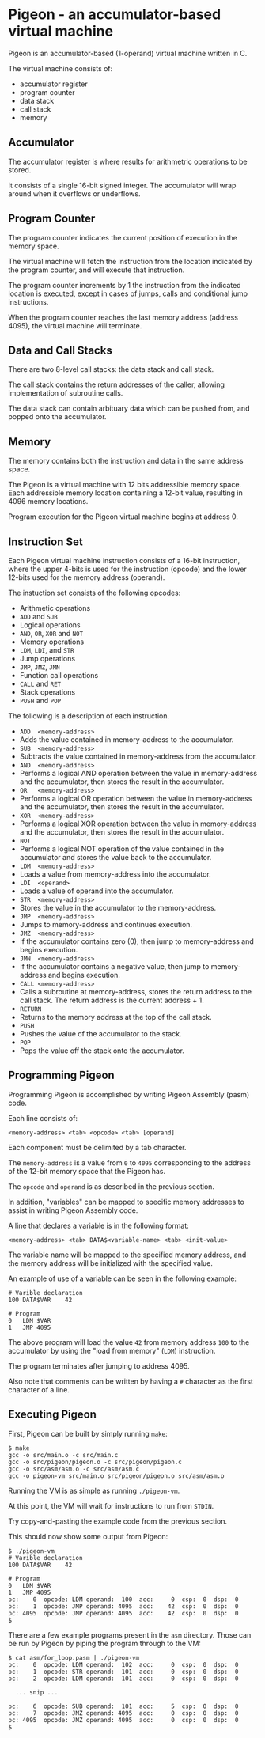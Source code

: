 Pigeon - an accumulator-based virtual machine
============================================

Pigeon is an accumulator-based (1-operand) virtual machine written in C.

The virtual machine consists of:

 * accumulator register
 * program counter
 * data stack
 * call stack
 * memory


Accumulator
-----------

The accumulator register is where results for arithmetric operations
to be stored.

It consists of a single 16-bit signed integer. The accumulator will wrap
around when it overflows or underflows.


Program Counter
---------------

The program counter indicates the current position of execution in the
memory space.

The virtual machine will fetch the instruction from the location indicated by
the program counter, and will execute that instruction.

The program counter increments by 1 the instruction from the indicated
location is executed, except in cases of jumps, calls and conditional jump
instructions.

When the program counter reaches the last memory address (address 4095), 
the virtual machine will terminate.


Data and Call Stacks
--------------------

There are two 8-level call stacks: the data stack and call stack.

The call stack contains the return addresses of the caller, allowing
implementation of subroutine calls.

The data stack can contain arbituary data which can be pushed from, and popped
onto the accumulator.


Memory
------

The memory contains both the instruction and data in the same address space.

The Pigeon is a virtual machine with 12 bits addressible memory space. Each
addressible memory location containing a 12-bit value, resulting in 4096
memory locations.

Program execution for the Pigeon virtual machine begins at address 0.


Instruction Set
---------------

Each Pigeon virtual machine instruction consists of a 16-bit instruction,
where the upper 4-bits is used for the instruction (opcode) and the lower
12-bits used for the memory address (operand).

The instuction set consists of the following opcodes:

 * Arithmetic operations
  * `ADD` and `SUB`
 * Logical operations
  * `AND`, `OR`, `XOR` and `NOT`
 * Memory operations
  * `LDM`, `LDI`, and `STR`
 * Jump operations
  * `JMP`, `JMZ`, `JMN`
 * Function call operations
  * `CALL` and `RET`
 * Stack operations
  * `PUSH` and `POP`

The following is a description of each instruction.

* `ADD	<memory-address>`
 * Adds the value contained in memory-address to the accumulator.
* `SUB	<memory-address>`
 * Subtracts the value contained in memory-address from the accumulator.
* `AND	<memory-address>`
 * Performs a logical AND operation between the value in memory-address and the
   accumulator, then stores the result in the accumulator.
* `OR	<memory-address>`
 * Performs a logical OR operation between the value in memory-address and the
   accumulator, then stores the result in the accumulator.
* `XOR	<memory-address>`
 * Performs a logical XOR operation between the value in memory-address and the
   accumulator, then stores the result in the accumulator.
* `NOT`
 * Performs a logical NOT operation of the value contained in the accumulator
    and stores the value back to the accumulator.
* `LDM	<memory-address>`
 * Loads a value from memory-address into the accumulator. 
* `LDI	<operand>`
 * Loads a value of operand into the accumulator.
* `STR	<memory-address>`
 * Stores the value in the accumulator to the memory-address.
* `JMP	<memory-address>`
 * Jumps to memory-address and continues execution.
* `JMZ	<memory-address>`
 * If the accumulator contains zero (0), then jump to memory-address and begins
   execution.
* `JMN	<memory-address>`
 * If the accumulator contains a negative value, then jump to memory-address and
   begins execution.
* `CALL	<memory-address>`
 * Calls a subroutine at memory-address, stores the return address to the call
   stack. The return address is the current address + 1.
* `RETURN`
 * Returns to the memory address at the top of the call stack.
* `PUSH`
 * Pushes the value of the accumulator to the stack.
* `POP`
 * Pops the value off the stack onto the accumulator.


Programming Pigeon
------------------

Programming Pigeon is accomplished by writing Pigeon Assembly (pasm) code.

Each line consists of:

```
<memory-address> <tab> <opcode> <tab> [operand]
```

Each component must be delimited by a tab character.

The `memory-address` is a value from `0` to `4095` corresponding to the
address of the 12-bit memory space that the Pigeon has.

The `opcode` and `operand` is as described in the previous section.

In addition, "variables" can be mapped to specific memory addresses to
assist in writing Pigeon Assembly code.

A line that declares a variable is in the following format:

```
<memory-address> <tab> DATA$<variable-name> <tab> <init-value>
```

The variable name will be mapped to the specified memory address, and the
memory address will be initialized with the specified value.

An example of use of a variable can be seen in the following example:

```
# Varible declaration
100	DATA$VAR	42

# Program
0	LDM	$VAR
1	JMP	4095
```

The above program will load the value `42` from memory address `100` to the
accumulator by using the "load from memory" (`LDM`) instruction.

The program terminates after jumping to address 4095.

Also note that comments can be written by having a `#` character as the first
character of a line.


Executing Pigeon
----------------

First, Pigeon can be built by simply running `make`:

```
$ make
gcc -o src/main.o -c src/main.c
gcc -o src/pigeon/pigeon.o -c src/pigeon/pigeon.c
gcc -o src/asm/asm.o -c src/asm/asm.c
gcc -o pigeon-vm src/main.o src/pigeon/pigeon.o src/asm/asm.o 
```

Running the VM is as simple as running `./pigeon-vm`.

At this point, the VM will wait for instructions to run from `STDIN`.

Try copy-and-pasting the example code from the previous section.

This should now show some output from Pigeon:

```
$ ./pigeon-vm 
# Varible declaration
100	DATA$VAR	42

# Program
0	LDM	$VAR
1	JMP	4095
pc:    0  opcode: LDM operand:  100  acc:     0  csp:  0  dsp:  0
pc:    1  opcode: JMP operand: 4095  acc:    42  csp:  0  dsp:  0
pc: 4095  opcode: JMP operand: 4095  acc:    42  csp:  0  dsp:  0
$
```

There are a few example programs present in the `asm` directory.
Those can be run by Pigeon by piping the program through to the VM:

```
$ cat asm/for_loop.pasm | ./pigeon-vm 
pc:    0  opcode: LDM operand:  102  acc:     0  csp:  0  dsp:  0
pc:    1  opcode: STR operand:  101  acc:     0  csp:  0  dsp:  0
pc:    2  opcode: LDM operand:  101  acc:     0  csp:  0  dsp:  0

  ... snip ...

pc:    6  opcode: SUB operand:  101  acc:     5  csp:  0  dsp:  0
pc:    7  opcode: JMZ operand: 4095  acc:     0  csp:  0  dsp:  0
pc: 4095  opcode: JMZ operand: 4095  acc:     0  csp:  0  dsp:  0
$
```
